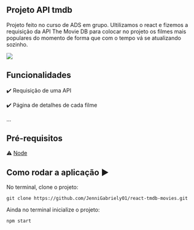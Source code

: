 ## Projeto API tmdb

Projeto feito no curso de ADS em grupo. Ultilizamos o react e fizemos a requisição da API The Movie DB para colocar no projeto os filmes mais populares do momento de forma que com o tempo vá se atualizando sozinho.

 <img src="https://img.shields.io/static/v1?label=react&message=framework&color=blue&style=for-the-badge&logo=REACT"/>

 ## Funcionalidades

:heavy_check_mark: Requisição de uma API

:heavy_check_mark: Página de detalhes de cada filme 

...

## Pré-requisitos

:warning: [Node](https://nodejs.org/en/download/)

## Como rodar a aplicação :arrow_forward:

No terminal, clone o projeto: 

```
git clone https://github.com/JenniGabriely01/react-tmdb-movies.git
```

Ainda no terminal inicialize o projeto:
```
npm start
